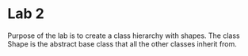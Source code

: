 # Lab 2
Purpose of the lab is to create a class hierarchy with shapes. The class Shape is the abstract base class that all the other classes inherit from.
